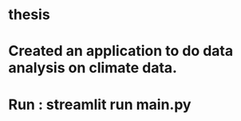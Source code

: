 # thesis
# Created an application to do data analysis on climate data.
# Run : streamlit run main.py
